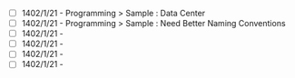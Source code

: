 ---
---

- [ ] 1402/1/21 - Programming > Sample : Data Center
- [ ] 1402/1/21 - Programming > Sample : Need Better Naming Conventions
- [ ] 1402/1/21 - 
- [ ] 1402/1/21 - 
- [ ] 1402/1/21 - 
- [ ] 1402/1/21 - 
